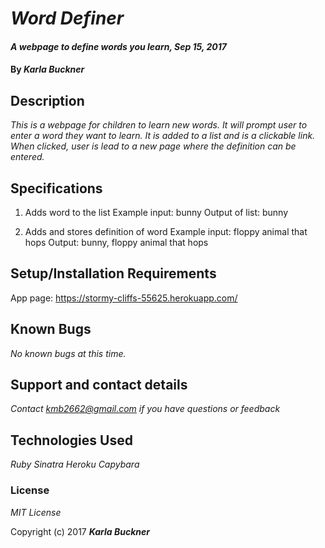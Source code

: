 # _Word Definer_

#### _A webpage to define words you learn, Sep 15, 2017_

#### By _**Karla Buckner**_

## Description

_This is a webpage for children to learn new words. It will prompt user to enter a word they want to learn. It is added to a list and is a clickable link. When clicked, user is lead to a new page where the definition can be entered._

## Specifications
1. Adds word to the list
Example input: bunny
Output of list: bunny

2. Adds and stores definition of word
Example input: floppy animal that hops
Output: bunny, floppy animal that hops

## Setup/Installation Requirements

App page: 
https://stormy-cliffs-55625.herokuapp.com/

## Known Bugs

_No known bugs at this time._

## Support and contact details

_Contact kmb2662@gmail.com if you have questions or feedback_

## Technologies Used

_Ruby Sinatra Heroku Capybara_

### License

*MIT License*

Copyright (c) 2017 **_Karla Buckner_**
